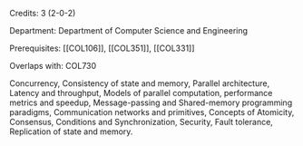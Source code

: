 Credits: 3 (2-0-2)

Department: Department of Computer Science and Engineering

Prerequisites: [[COL106]], [[COL351]], [[COL331]]

Overlaps with: COL730

Concurrency, Consistency of state and memory, Parallel architecture, Latency and throughput, Models of parallel computation, performance metrics and speedup, Message-passing and Shared-memory programming paradigms, Communication networks and primitives, Concepts of Atomicity, Consensus, Conditions and Synchronization, Security, Fault tolerance, Replication of state and memory.